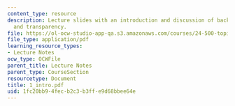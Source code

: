 ```yaml
---
content_type: resource
description: Lecture slides with an introduction and discussion of background, martin,
  and transparency.
file: https://ol-ocw-studio-app-qa.s3.amazonaws.com/courses/24-500-topics-in-philosophy-of-mind-perceptual-experience-spring-2007/1fc20bb94fecb2c3b3ffe9d68bbee64e_1_intro.pdf
file_type: application/pdf
learning_resource_types:
- Lecture Notes
ocw_type: OCWFile
parent_title: Lecture Notes
parent_type: CourseSection
resourcetype: Document
title: 1_intro.pdf
uid: 1fc20bb9-4fec-b2c3-b3ff-e9d68bbee64e
---
```

